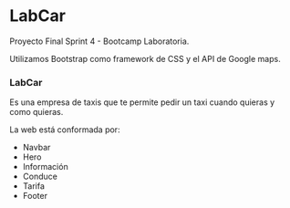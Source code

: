 # LabCar

Proyecto Final Sprint 4 - Bootcamp Laboratoria.

Utilizamos Bootstrap como framework de CSS y el API de Google maps.

### LabCar

Es una empresa de taxis que te permite pedir un taxi cuando quieras y como quieras.

La web está  conformada por:
- Navbar
- Hero
- Información
- Conduce
- Tarifa
- Footer
